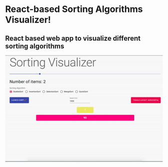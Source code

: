 # React-based Sorting Algorithms Visualizer!

## React based web app to visualize different sorting algorithms

![](sorting_visualizer_demo.gif)
